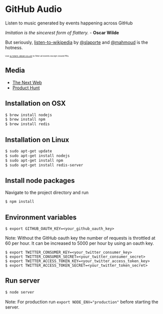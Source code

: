 GitHub Audio
============

Listen to music generated by events happening across GitHub

_Imitation is the sincerest form of flattery._ - __Oscar Wilde__

But seriously, [listen-to-wikipedia](https://github.com/hatnote/listen-to-wikipedia) by [@slaporte](https://github.com/slaporte) and [@mahmoud](https://github.com/mahmoud) is the hotness.

<sub><sup><sub><sup>Use [`ULTIMATE_DREAM_KILLER`](https://github.com/debugger22/github-audio/commit/ed47067f5e56ab70d65fa31f72bf2dbc513f8f56) to filter all events except closed PRs.


Media
-----

* [The Next Web](http://thenextweb.com/apps/2016/10/03/this-site-tracks-events-across-github-to-generate-calming-work-music/)
* [Product Hunt](https://www.producthunt.com/tech/github-audio)


Installation on OSX
-------------------

```bash
$ brew install nodejs
$ brew install npm
$ brew install redis
```

Installation on Linux
---------------------

```bash
$ sudo apt-get update
$ sudo apt-get install nodejs
$ sudo apt-get install npm
$ sudo apt-get install redis-server
```

Install node packages
---------------------

Navigate to the project directory and run

```bash
$ npm install
```

Environment variables
---------------------

```
$ export GITHUB_OAUTH_KEY=<your_github_oauth_key>
```

Note: Without the GitHub oauth key the number of requests is throttled at 60 per hour. It can be increased to 5000 per hour by using an oauth key.

```
$ export TWITTER_CONSUMER_KEY=<your_twitter_consumer_key>
$ export TWITTER_CONSUMER_SECRET=<your_twitter_consumer_secret>
$ export TWITTER_ACCESS_TOKEN_KEY=<your_twitter_access_token_key>
$ export TWITTER_ACCESS_TOKEN_SECRET=<your_twitter_token_secret>
```

Run server
----------

```bash
$ node server
```

Note: For production run `export NODE_ENV="production"` before starting the server.
